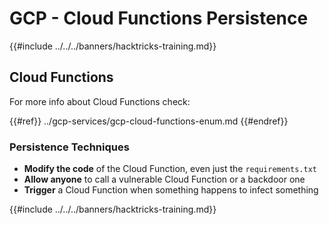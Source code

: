 # GCP - Cloud Functions Persistence

{{#include ../../../banners/hacktricks-training.md}}

## Cloud Functions

For more info about Cloud Functions check:

{{#ref}}
../gcp-services/gcp-cloud-functions-enum.md
{{#endref}}

### Persistence Techniques

- **Modify the code** of the Cloud Function, even just the `requirements.txt`
- **Allow anyone** to call a vulnerable Cloud Function or a backdoor one
- **Trigger** a Cloud Function when something happens to infect something

{{#include ../../../banners/hacktricks-training.md}}






